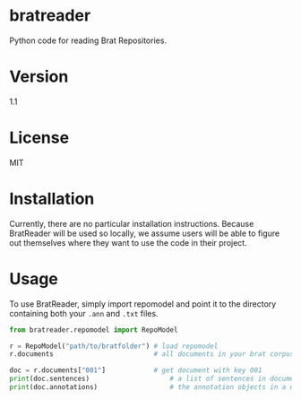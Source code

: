 # bratreader
Python code for reading Brat Repositories.

# Version

1.1

# License

MIT

# Installation

Currently, there are no particular installation instructions. Because BratReader will be used so locally, we assume users will be able to figure out themselves where they want to use the code in their project.

# Usage

To use BratReader, simply import repomodel and point it to the directory containing both your `.ann` and `.txt` files.

```python
from bratreader.repomodel import RepoModel

r = RepoModel("path/to/bratfolder") # load repomodel
r.documents            			    # all documents in your brat corpus

doc = r.documents["001"] 			# get document with key 001
print(doc.sentences)    				# a list of sentences in document
print(doc.annotations)  				# the annotation objects in a document
```
